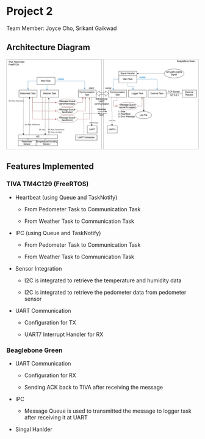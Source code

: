 # Project 2 #

Team Member: Joyce Cho, Srikant Gaikwad

## Architecture Diagram ##

![alt text](https://github.com/Joycechocho/APES_Project_2/blob/master/img/APES_Project2.jpg)

## Features Implemented ##

### TIVA TM4C129 (FreeRTOS) ###
*  Heartbeat (using Queue and TaskNotify)

    * From Pedometer Task to Communication Task
  
    * From Weather Task to Communication Task

*  IPC (using Queue and TaskNotify)

    * From Pedometer Task to Communication Task

    * From Weather Task to Communication Task

*  Sensor Integration 
 
    * I2C is integrated to retrieve the temperature and humidity data 
    
    * I2C is integrated to retrieve the pedometer data from pedometer sensor
    
*  UART Communication

    * Configuration for TX
    
    * UART7 Interrupt Handler for RX
    
### Beaglebone Green ###

*  UART Communication

    * Configuration for RX
    
    * Sending ACK back to TIVA after receiving the message

*  IPC 

    * Message Queue is used to transmitted the message to logger task after receiving it at UART

*  Singal Hanlder
    
